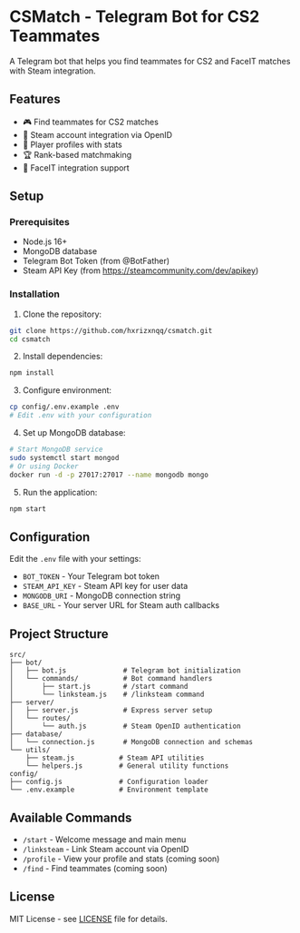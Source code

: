 # CSMatch - Telegram Bot for CS2 Teammates

A Telegram bot that helps you find teammates for CS2 and FaceIT matches with Steam integration.

## Features

- 🎮 Find teammates for CS2 matches
- 🔗 Steam account integration via OpenID
- 👤 Player profiles with stats
- 🏆 Rank-based matchmaking
- 🎯 FaceIT integration support

## Setup

### Prerequisites

- Node.js 16+ 
- MongoDB database
- Telegram Bot Token (from @BotFather)
- Steam API Key (from https://steamcommunity.com/dev/apikey)

### Installation

1. Clone the repository:
```bash
git clone https://github.com/hxrizxnqq/csmatch.git
cd csmatch
```

2. Install dependencies:
```bash
npm install
```

3. Configure environment:
```bash
cp config/.env.example .env
# Edit .env with your configuration
```

4. Set up MongoDB database:
```bash
# Start MongoDB service
sudo systemctl start mongod
# Or using Docker
docker run -d -p 27017:27017 --name mongodb mongo
```

5. Run the application:
```bash
npm start
```

## Configuration

Edit the `.env` file with your settings:

- `BOT_TOKEN` - Your Telegram bot token
- `STEAM_API_KEY` - Steam API key for user data
- `MONGODB_URI` - MongoDB connection string
- `BASE_URL` - Your server URL for Steam auth callbacks

## Project Structure

```
src/
├── bot/
│   ├── bot.js              # Telegram bot initialization
│   └── commands/           # Bot command handlers
│       ├── start.js        # /start command
│       └── linksteam.js    # /linksteam command
├── server/
│   ├── server.js           # Express server setup
│   └── routes/
│       └── auth.js         # Steam OpenID authentication
├── database/
│   └── connection.js       # MongoDB connection and schemas
└── utils/
    ├── steam.js           # Steam API utilities
    └── helpers.js         # General utility functions
config/
├── config.js              # Configuration loader
└── .env.example           # Environment template
```

## Available Commands

- `/start` - Welcome message and main menu
- `/linksteam` - Link Steam account via OpenID
- `/profile` - View your profile and stats (coming soon)
- `/find` - Find teammates (coming soon)

## License

MIT License - see [LICENSE](LICENSE) file for details.

